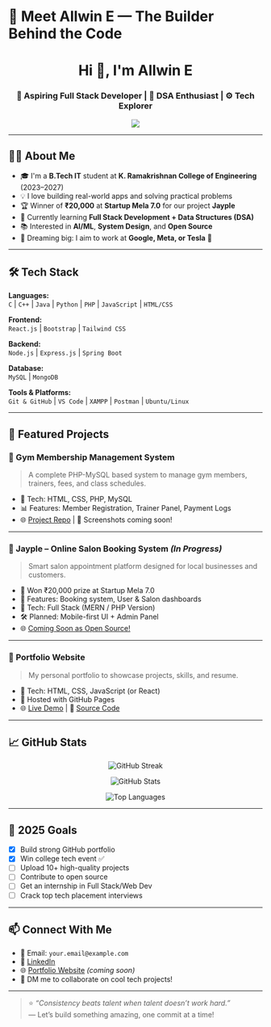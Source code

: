 # 🌟 Meet Allwin E — The Builder Behind the Code
<h1 align="center">Hi 👋, I'm Allwin E</h1>
<h3 align="center">🚀 Aspiring Full Stack Developer | 🧠 DSA Enthusiast | ⚙️ Tech Explorer</h3>

<p align="center">
  <img src="https://readme-typing-svg.herokuapp.com?font=Fira+Code&size=22&pause=1000&center=true&vCenter=true&width=800&lines=Passionate+about+Building+Tech+that+Works!;Full+Stack+Dev+in+Progress+...;Consistent+Learner+%F0%9F%93%9A;Future+Founder+%F0%9F%9A%80" />
</p>


---

## 🙋‍♂️ About Me
- 🎓 I'm a **B.Tech IT** student at **K. Ramakrishnan College of Engineering** (2023–2027)
- 💡 I love building real-world apps and solving practical problems
- 🏆 Winner of **₹20,000** at **Startup Mela 7.0** for our project **Jayple**
- 💭 Currently learning **Full Stack Development + Data Structures (DSA)**
- 📚 Interested in **AI/ML**, **System Design**, and **Open Source**
- 💼 Dreaming big: I aim to work at **Google, Meta, or Tesla** 🚀

---

## 🛠️ Tech Stack

**Languages:**  
`C` | `C++` | `Java` | `Python` | `PHP` | `JavaScript` | `HTML/CSS`

**Frontend:**  
`React.js` | `Bootstrap` | `Tailwind CSS`

**Backend:**  
`Node.js` | `Express.js` | `Spring Boot`

**Database:**  
`MySQL` | `MongoDB`

**Tools & Platforms:**  
`Git & GitHub` | `VS Code` | `XAMPP` | `Postman` | `Ubuntu/Linux`

---

## 📌 Featured Projects

### 💪 Gym Membership Management System
> A complete PHP-MySQL based system to manage gym members, trainers, fees, and class schedules.
- 📂 Tech: HTML, CSS, PHP, MySQL
- 📊 Features: Member Registration, Trainer Panel, Payment Logs
- 🌐 [Project Repo](https://github.com/allwin1906/Gym-Membership-System) | 📸 Screenshots coming soon!

---

### 💈 Jayple – Online Salon Booking System *(In Progress)*
> Smart salon appointment platform designed for local businesses and customers.
- 🧠 Won ₹20,000 prize at Startup Mela 7.0
- 🧾 Features: Booking system, User & Salon dashboards
- 🚧 Tech: Full Stack (MERN / PHP Version)
- 🛠️ Planned: Mobile-first UI + Admin Panel
- 🌐 [Coming Soon as Open Source!](#)

---

### 📝 Portfolio Website
> My personal portfolio to showcase projects, skills, and resume.
- 🌟 Tech: HTML, CSS, JavaScript (or React)
- 🚀 Hosted with GitHub Pages
- 🌐 [Live Demo](#) | 📁 [Source Code](#)

---

## 📈 GitHub Stats

<p align="center">
  <img src="https://github-readme-streak-stats.herokuapp.com/?user=allwin1906&theme=react" alt="GitHub Streak" />
</p>

<p align="center">
  <img src="https://github-readme-stats.vercel.app/api?username=allwin1906&show_icons=true&theme=react" alt="GitHub Stats" />
</p>

<p align="center">
  <img src="https://github-readme-stats.vercel.app/api/top-langs/?username=allwin1906&layout=compact&theme=react" alt="Top Languages" />
</p>


---

## 🎯 2025 Goals

- [x] Build strong GitHub portfolio
- [x] Win college tech event ✅
- [ ] Upload 10+ high-quality projects
- [ ] Contribute to open source
- [ ] Get an internship in Full Stack/Web Dev
- [ ] Crack top tech placement interviews

---

## 📫 Connect With Me

- 📧 Email: `your.email@example.com`
- 🔗 [LinkedIn](#)
- 🌐 [Portfolio Website](#) *(coming soon)*
- 💬 DM me to collaborate on cool tech projects!

---

> ⭐ _“Consistency beats talent when talent doesn’t work hard.”_  
> — Let’s build something amazing, one commit at a time!

